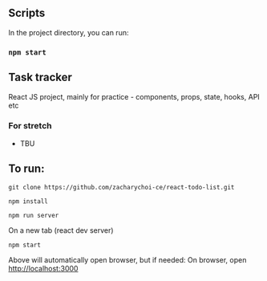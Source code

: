 ## Scripts

In the project directory, you can run:

### `npm start`


## Task tracker

React JS project, mainly for practice - components, props, state, hooks, API etc

### For stretch
- TBU

## To run:

```
git clone https://github.com/zacharychoi-ce/react-todo-list.git
```

```
npm install
```

```
npm run server
```

On a new tab (react dev server)
```
npm start
```

Above will automatically open browser, but if needed:
On browser, open [http://localhost:3000](http://localhost:3000)
